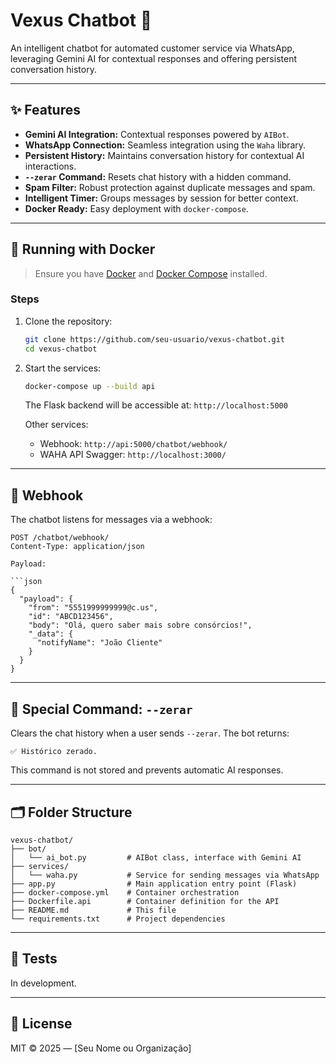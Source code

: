 # Vexus Chatbot 🤖

An intelligent chatbot for automated customer service via WhatsApp, leveraging Gemini AI for contextual responses and offering persistent conversation history.

---

## ✨ Features

-   **Gemini AI Integration:** Contextual responses powered by `AIBot`.
-   **WhatsApp Connection:** Seamless integration using the `Waha` library.
-   **Persistent History:** Maintains conversation history for contextual AI interactions.
-   **`--zerar` Command:** Resets chat history with a hidden command.
-   **Spam Filter:** Robust protection against duplicate messages and spam.
-   **Intelligent Timer:** Groups messages by session for better context.
-   **Docker Ready:** Easy deployment with `docker-compose`.

---

## 🐳 Running with Docker

> Ensure you have [Docker](https://www.docker.com/) and [Docker Compose](https://docs.docker.com/compose/) installed.

### Steps

1.  Clone the repository:

    ```bash
    git clone https://github.com/seu-usuario/vexus-chatbot.git
    cd vexus-chatbot
    ```

2.  Start the services:

    ```bash
    docker-compose up --build api
    ```

    The Flask backend will be accessible at: `http://localhost:5000`

    Other services:

    -   Webhook: `http://api:5000/chatbot/webhook/`
    -   WAHA API Swagger: `http://localhost:3000/`

---

## 📡 Webhook

The chatbot listens for messages via a webhook:

```
POST /chatbot/webhook/
Content-Type: application/json

Payload:

```json
{
  "payload": {
    "from": "5551999999999@c.us",
    "id": "ABCD123456",
    "body": "Olá, quero saber mais sobre consórcios!",
    "_data": {
      "notifyName": "João Cliente"
    }
  }
}
```

---

## 🧠 Special Command: `--zerar`

Clears the chat history when a user sends `--zerar`. The bot returns:

```
✅ Histórico zerado.
```

This command is not stored and prevents automatic AI responses.

---

## 🗂 Folder Structure

```
vexus-chatbot/
├── bot/
│   └── ai_bot.py         # AIBot class, interface with Gemini AI
├── services/
│   └── waha.py           # Service for sending messages via WhatsApp
├── app.py                # Main application entry point (Flask)
├── docker-compose.yml    # Container orchestration
├── Dockerfile.api        # Container definition for the API
├── README.md             # This file
└── requirements.txt      # Project dependencies
```

---

## 🧪 Tests

In development.

---

## 📃 License

MIT © 2025 — [Seu Nome ou Organização]
